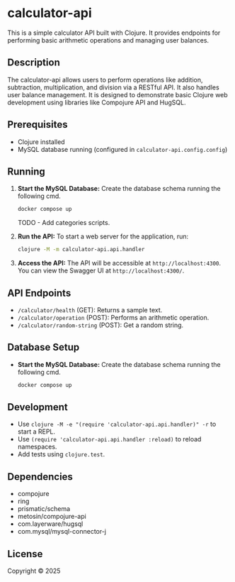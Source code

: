 # calculator-api

This is a simple calculator API built with Clojure. It provides endpoints for performing basic arithmetic operations and managing user balances.

## Description

The calculator-api allows users to perform operations like addition, subtraction, multiplication, and division via a RESTful API. It also handles user balance management. It is designed to demonstrate basic Clojure web development using libraries like Compojure API and HugSQL.

## Prerequisites

* Clojure installed
* MySQL database running (configured in `calculator-api.config.config`)

## Running

1.  **Start the MySQL Database:** Create the database schema running the following cmd.
    ```bash
    docker compose up
    ```
    TODO - Add categories scripts.
2.  **Run the API:** To start a web server for the application, run:

    ```bash
    clojure -M -m calculator-api.api.handler
    ```

3.  **Access the API:** The API will be accessible at `http://localhost:4300`. You can view the Swagger UI at `http://localhost:4300/`.

## API Endpoints

* `/calculator/health` (GET): Returns a sample text.
* `/calculator/operation` (POST): Performs an arithmetic operation.
* `/calculator/random-string` (POST): Get a random string.

## Database Setup

* **Start the MySQL Database:** Create the database schema running the following cmd.
    ```bash
    docker compose up
    ```

## Development

* Use `clojure -M -e "(require 'calculator-api.api.handler)" -r` to start a REPL.
* Use `(require 'calculator-api.api.handler :reload)` to reload namespaces.
* Add tests using `clojure.test`.

## Dependencies

* compojure
* ring
* prismatic/schema
* metosin/compojure-api
* com.layerware/hugsql
* com.mysql/mysql-connector-j

## License

Copyright © 2025
